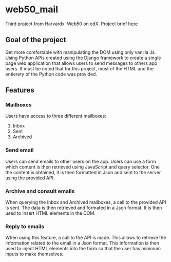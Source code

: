 # web50_mail

Third project from Harvardx' Web50 on edX. Project brief [here](https://cs50.harvard.edu/web/2020/projects/3/mail/)

## Goal of the project

Get more comfortable with manipulating the DOM using only vanilla Js. Using Python APIs created using the Django framework to create a single page web application that allows users to send messages to others app users. It must be noted that for this project, most of the HTML and the entierety of the Python code was provided. 

## Features

### Mailboxes 

Users have access to three different mailboxes:
1. Inbox
2. Sent
3. Archived

### Send email

Users can send emails to other users on the app. Users can use a form which content is then retrieved using JavaScript and query selector. 
One the content is obtained, it is then formatted in Json and sent to the server using the provided API. 

### Archive and consult emails

When querying the Inbox and Archived mailboxes, a call to the provided API is sent. The data is then retrieved and formated in a Json format. It is then used to insert HTML elements in the DOM. 

### Reply to emails

When using this feature, a call to the API is made. This allows to retrieve the information related to the email in a Json format. This information is then used to inject HTML elements into the form so that the user has minimum inputs to make themselves. 




